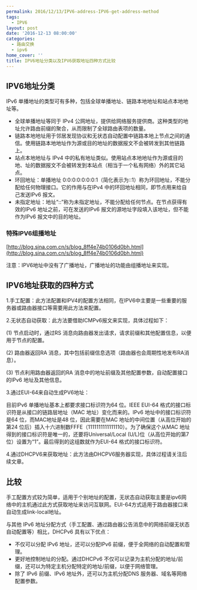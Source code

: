 ```yaml
---
permalink: 2016/12/13/IPV6-address-IPV6-get-address-method
tags:
  - IPV6
layout: post
date: '2016-12-13 08:00:00'
categories:
  - 路由交换
  - ipv6
home_cover: ''
title: IPV6地址分类以及IPV6获取地址四种方式比较
---
```


## IPV6地址分类


IPv6 单播地址的类型可有多种，包括全球单播地址、链路本地地址和站点本地地址等。

- 全球单播地址等同于 IPv4 公网地址，提供给网络服务提供商。这种类型的地址允许路由前缀的聚合，从而限制了全球路由表项的数量。
- 链路本地地址用于邻居发现协议和无状态自动配置中链路本地上节点之间的通信。使用链路本地地址作为源或目的地址的数据报文不会被转发到其他链路上。
- 站点本地地址与 IPv4 中的私有地址类似。使用站点本地地址作为源或目的地、址的数据报文不会被转发到本站点（相当于一个私有网络）外的其它站点。
- 环回地址：单播地址 0:0:0:0:0:0:0:1（简化表示为::1）称为环回地址，不能分配给任何物理接口。它的作用与在IPv4 中的环回地址相同，即节点用来给自己发送IPv6 报文。
- 未指定地址：地址“::”称为未指定地址，不能分配给任何节点。在节点获得有效的IPv6 地址之前，可在发送的IPv6 报文的源地址字段填入该地址，但不能作为IPv6 报文中的目的地址。

### 特殊IPV6组播地址


[http://blog.sina.com.cn/s/blog_8ff4e74b0106d0bh.html](http://blog.sina.com.cn/s/blog_8ff4e74b0106d0bh.html)


注意：IPV6地址中没有了广播地址，广播地址的功能由组播地址来实现。


## IPV6地址获取的四种方式


1.手工配置：此方法配置和IPV4的配置方法相同，在IPV6中主要是一些重要的服务器或路由器接口等需要用此方法来配置。


2.无状态自动获取：此方法要借助ICMPv6报文来实现，具体过程如下：


(1) 节点启动时，通过RS 消息向路由器发出请求，请求前缀和其他配置信息，以便用于节点的配置。


(2) 路由器返回RA 消息，其中包括前缀信息选项（路由器也会周期性地发布RA消息）。


(3) 节点利用路由器返回的RA 消息中的地址前缀及其他配置参数，自动配置接口的IPv6 地址及其他信息。


3.通过EUI-64来自动生成PV6地址：


目前IPv6 单播地址基本上都要求接口标识符为64 位。IEEE EUI-64 格式的接口标识符是从接口的链路层地址（MAC 地址）变化而来的。IPv6 地址中的接口标识符是64 位，而MAC地址是48 位，因此需要在MAC 地址的中间位置（从高位开始的第24 位后）插入十六进制数FFFE（1111111111111110）。为了确保这个从MAC 地址得到的接口标识符是唯一的，还要将Universal/Local (U/L)位（从高位开始的第7 位）设置为“1”。最后得到的这组数就作为EUI-64 格式的接口标识符。


4.通过DHCPV6来获取地址：此方法由DHCPV6服务器实现，具体过程请关注后续文章。


## 比较


手工配置方式较为简单，适用于个别地址的配置，无状态自动获取主要是ipv6网络中的主机通过此方式获取地址来访问互联网。EUI-64方式适用于路由器接口来自动生成link-local地址。


与其他 IPv6 地址分配方式（手工配置、通过路由器公告消息中的网络前缀无状态自动配置等）相比，DHCPv6 具有以下优点：

- 不仅可以分配 IPv6 地址，还可以分配IPv6 前缀，便于全网络的自动配置和管理。
- 更好地控制地址的分配。通过DHCPv6 不仅可以记录为主机分配的地址/前缀，还可以为特定主机分配特定的地址/前缀，以便于网络管理。
- 除了 IPv6 前缀、IPv6 地址外，还可以为主机分配DNS 服务器、域名等网络配置参数。
